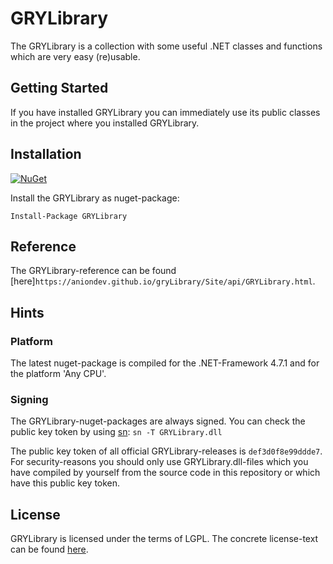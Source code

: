 ﻿# GRYLibrary
The GRYLibrary is a collection with some useful .NET classes and functions which are very easy (re)usable.

## Getting Started 
If you have installed GRYLibrary you can immediately use its public classes in the project where you installed GRYLibrary.

## Installation
[![NuGet](https://img.shields.io/nuget/v/GRYLibrary.svg?color=green)](https://www.nuget.org/packages/GRYLibrary/)

Install the GRYLibrary as nuget-package:

```
Install-Package GRYLibrary
```

## Reference
The GRYLibrary-reference can be found [here]`https://aniondev.github.io/gryLibrary/Site/api/GRYLibrary.html`.

## Hints

### Platform
The latest nuget-package is compiled for the .NET-Framework 4.7.1 and for the platform 'Any CPU'.

### Signing
The GRYLibrary-nuget-packages are always signed. You can check the public key token by using [sn](https://docs.microsoft.com/en/dotnet/framework/tools/sn-exe-strong-name-tool): `sn -T GRYLibrary.dll`

The public key token of all official GRYLibrary-releases is `def3d0f8e99ddde7`. For security-reasons you should only use GRYLibrary.dll-files which you have compiled by yourself from the source code in this repository or which have this public key token.

## License
GRYLibrary is licensed under the terms of LGPL. The concrete license-text can be found [here](./License.txt).